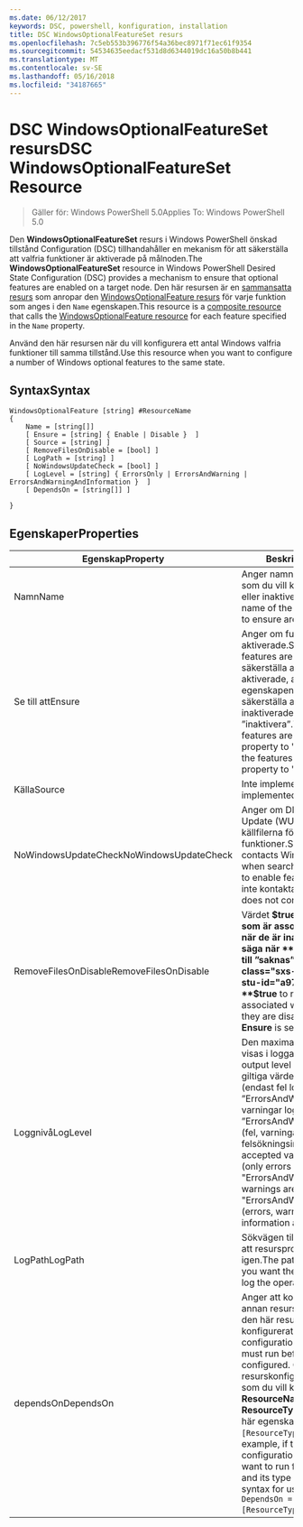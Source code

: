 ```yaml
---
ms.date: 06/12/2017
keywords: DSC, powershell, konfiguration, installation
title: DSC WindowsOptionalFeatureSet resurs
ms.openlocfilehash: 7c5eb553b396776f54a36bec8971f71ec61f9354
ms.sourcegitcommit: 54534635eedacf531d8d6344019dc16a50b8b441
ms.translationtype: MT
ms.contentlocale: sv-SE
ms.lasthandoff: 05/16/2018
ms.locfileid: "34187665"
---
```

# <a name="dsc-windowsoptionalfeatureset-resource"></a><span data-ttu-id="a97e5-103">DSC WindowsOptionalFeatureSet resurs</span><span class="sxs-lookup"><span data-stu-id="a97e5-103">DSC WindowsOptionalFeatureSet Resource</span></span>

> <span data-ttu-id="a97e5-104">Gäller för: Windows PowerShell 5.0</span><span class="sxs-lookup"><span data-stu-id="a97e5-104">Applies To: Windows PowerShell 5.0</span></span>

<span data-ttu-id="a97e5-105">Den **WindowsOptionalFeatureSet** resurs i Windows PowerShell önskad tillstånd Configuration (DSC) tillhandahåller en mekanism för att säkerställa att valfria funktioner är aktiverade på målnoden.</span><span class="sxs-lookup"><span data-stu-id="a97e5-105">The **WindowsOptionalFeatureSet** resource in Windows PowerShell Desired State Configuration (DSC) provides a mechanism to ensure that optional features are enabled on a target node.</span></span>
<span data-ttu-id="a97e5-106">Den här resursen är en [sammansatta resurs](authoringResourceComposite.md) som anropar den [WindowsOptionalFeature resurs](windowsOptionalFeatureResource.md) för varje funktion som anges i den `Name` egenskapen.</span><span class="sxs-lookup"><span data-stu-id="a97e5-106">This resource is a [composite resource](authoringResourceComposite.md) that calls the [WindowsOptionalFeature resource](windowsOptionalFeatureResource.md) for each feature specified in the `Name` property.</span></span>

<span data-ttu-id="a97e5-107">Använd den här resursen när du vill konfigurera ett antal Windows valfria funktioner till samma tillstånd.</span><span class="sxs-lookup"><span data-stu-id="a97e5-107">Use this resource when you want to configure a number of Windows optional features to the same state.</span></span>

## <a name="syntax"></a><span data-ttu-id="a97e5-108">Syntax</span><span class="sxs-lookup"><span data-stu-id="a97e5-108">Syntax</span></span>

```
WindowsOptionalFeature [string] #ResourceName
{
    Name = [string[]]
    [ Ensure = [string] { Enable | Disable }  ]
    [ Source = [string] ]
    [ RemoveFilesOnDisable = [bool] ]
    [ LogPath = [string] ]
    [ NoWindowsUpdateCheck = [bool] ]
    [ LogLevel = [string] { ErrorsOnly | ErrorsAndWarning | ErrorsAndWarningAndInformation }  ]
    [ DependsOn = [string[]] ]

}
```

## <a name="properties"></a><span data-ttu-id="a97e5-109">Egenskaper</span><span class="sxs-lookup"><span data-stu-id="a97e5-109">Properties</span></span>

|  <span data-ttu-id="a97e5-110">Egenskap</span><span class="sxs-lookup"><span data-stu-id="a97e5-110">Property</span></span>  |  <span data-ttu-id="a97e5-111">Beskrivning</span><span class="sxs-lookup"><span data-stu-id="a97e5-111">Description</span></span>   |
|---|---|
| <span data-ttu-id="a97e5-112">Namn</span><span class="sxs-lookup"><span data-stu-id="a97e5-112">Name</span></span>| <span data-ttu-id="a97e5-113">Anger namnet på de funktioner som du vill kontrollera är aktiverade eller inaktiverade.</span><span class="sxs-lookup"><span data-stu-id="a97e5-113">Indicates the name of the features that you want to ensure are enabled or disabled.</span></span>|
| <span data-ttu-id="a97e5-114">Se till att</span><span class="sxs-lookup"><span data-stu-id="a97e5-114">Ensure</span></span>| <span data-ttu-id="a97e5-115">Anger om funktionerna är aktiverade.</span><span class="sxs-lookup"><span data-stu-id="a97e5-115">Specifies whether the features are enabled.</span></span> <span data-ttu-id="a97e5-116">För att säkerställa att funktionerna är aktiverade, ange den här egenskapen till ”aktivera” för att säkerställa att funktionerna är inaktiverade, egenskapen till ”inaktivera”.</span><span class="sxs-lookup"><span data-stu-id="a97e5-116">To ensure that the features are enabled, set this property to "Enable" To ensure that the features are disabled, set the property to "Disable".</span></span>|
| <span data-ttu-id="a97e5-117">Källa</span><span class="sxs-lookup"><span data-stu-id="a97e5-117">Source</span></span>| <span data-ttu-id="a97e5-118">Inte implementerat.</span><span class="sxs-lookup"><span data-stu-id="a97e5-118">Not implemented.</span></span>|
| <span data-ttu-id="a97e5-119">NoWindowsUpdateCheck</span><span class="sxs-lookup"><span data-stu-id="a97e5-119">NoWindowsUpdateCheck</span></span>| <span data-ttu-id="a97e5-120">Anger om DISM kontaktar Windows Update (WU) när du söker efter källfilerna för att aktivera funktioner.</span><span class="sxs-lookup"><span data-stu-id="a97e5-120">Specifies whether DISM contacts Windows Update (WU) when searching for the source files to enable features.</span></span> <span data-ttu-id="a97e5-121">Om $true DISM inte kontaktar WU.</span><span class="sxs-lookup"><span data-stu-id="a97e5-121">If $true, DISM does not contact WU.</span></span>|
| <span data-ttu-id="a97e5-122">RemoveFilesOnDisable</span><span class="sxs-lookup"><span data-stu-id="a97e5-122">RemoveFilesOnDisable</span></span>| <span data-ttu-id="a97e5-123">Värdet **$true** att ta bort alla filer som är associerat med funktioner när de är inaktiverade (det vill säga när **Kontrollera** anges till ”saknas”).</span><span class="sxs-lookup"><span data-stu-id="a97e5-123">Set to **$true** to remove all files associated with the features when they are disabled (that is, when **Ensure** is set to "Absent").</span></span>|
| <span data-ttu-id="a97e5-124">Loggnivå</span><span class="sxs-lookup"><span data-stu-id="a97e5-124">LogLevel</span></span>| <span data-ttu-id="a97e5-125">Den maximala utdatanivån som visas i loggarna.</span><span class="sxs-lookup"><span data-stu-id="a97e5-125">The maximum output level shown in the logs.</span></span> <span data-ttu-id="a97e5-126">De giltiga värdena är: ”ErrorsOnly” (endast fel loggas), ”ErrorsAndWarning” (fel och varningar loggas), och ”ErrorsAndWarningAndInformation” (fel, varningar och felsökningsinformation loggas).</span><span class="sxs-lookup"><span data-stu-id="a97e5-126">The accepted values are: "ErrorsOnly" (only errors are logged), "ErrorsAndWarning" (errors and warnings are logged), and "ErrorsAndWarningAndInformation" (errors, warnings, and debug information are logged).</span></span>|
| <span data-ttu-id="a97e5-127">LogPath</span><span class="sxs-lookup"><span data-stu-id="a97e5-127">LogPath</span></span>| <span data-ttu-id="a97e5-128">Sökvägen till en loggfil där du vill att resursprovidern att logga in igen.</span><span class="sxs-lookup"><span data-stu-id="a97e5-128">The path to a log file where you want the resource provider to log the operation.</span></span>|
| <span data-ttu-id="a97e5-129">dependsOn</span><span class="sxs-lookup"><span data-stu-id="a97e5-129">DependsOn</span></span>| <span data-ttu-id="a97e5-130">Anger att konfigurationen av en annan resurs måste köras innan den här resursen har konfigurerats.</span><span class="sxs-lookup"><span data-stu-id="a97e5-130">Specifies that the configuration of another resource must run before this resource is configured.</span></span> <span data-ttu-id="a97e5-131">Om ID för resurskonfigurationen skriptblock som du vill köra först är exempelvis __ResourceName__ och dess typ är __ResourceType__, syntaxen för den här egenskapen är `DependsOn = "[ResourceType]ResourceName"`.</span><span class="sxs-lookup"><span data-stu-id="a97e5-131">For example, if the ID of the resource configuration script block that you want to run first is __ResourceName__ and its type is __ResourceType__, the syntax for using this property is `DependsOn = "[ResourceType]ResourceName"`.</span></span>|